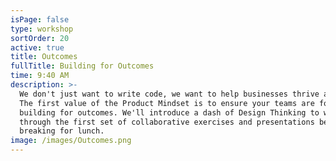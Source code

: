 ```yaml
---
isPage: false
type: workshop
sortOrder: 20
active: true
title: Outcomes
fullTitle: Building for Outcomes
time: 9:40 AM
description: >-
  We don't just want to write code, we want to help businesses thrive and grow.
  The first value of the Product Mindset is to ensure your teams are focused on
  building for outcomes. We'll introduce a dash of Design Thinking to work
  through the first set of collaborative exercises and presentations before
  breaking for lunch.
image: /images/Outcomes.png
---
```

